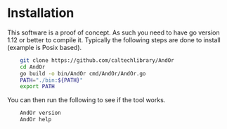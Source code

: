 
# Installation

This software is a proof of concept. As such you need to have
go version 1.12 or better to compile it.  Typically the
following steps are done to install (example is Posix based).

```bash
    git clone https://github.com/caltechlibrary/AndOr
    cd AndOr
    go build -o bin/AndOr cmd/AndOr/AndOr.go
    PATH="./bin:${PATH}"
    export PATH
```

You can then run the following to see if the tool works.

```bash
    AndOr version
    AndOr help
```

